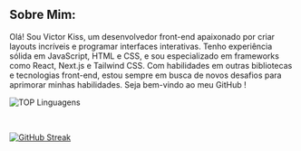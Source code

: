 
## Sobre Mim:

Olá! Sou Victor Kiss, um desenvolvedor front-end apaixonado por criar layouts incríveis e programar interfaces interativas. Tenho experiência sólida em JavaScript, HTML e CSS, e sou especializado em frameworks como React, Next.js e Tailwind CSS.    Com habilidades em outras bibliotecas e tecnologias front-end, estou sempre em busca de novos desafios para aprimorar minhas habilidades. Seja bem-vindo ao meu GitHub !


![TOP Linguagens](https://github-readme-stats.vercel.app/api/top-langs/?username=victor-kiss&layout=compact&theme=dracula)

&nbsp;

[![GitHub Streak](https://streak-stats.demolab.com?user=victor-kiss&theme=dracula)](https://git.io/streak-stats)

